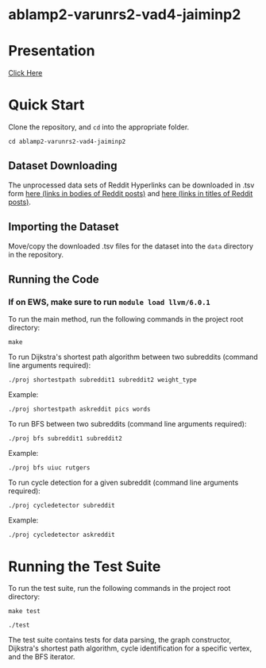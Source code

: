 # ablamp2-varunrs2-vad4-jaiminp2

# Presentation

[Click Here](https://mediaspace.illinois.edu/media/t/1_281d1grt)

# Quick Start

Clone the repository, and `cd` into the appropriate folder. 

`cd ablamp2-varunrs2-vad4-jaiminp2`

## Dataset Downloading 

The unprocessed data sets of Reddit Hyperlinks can be downloaded in .tsv form [here (links in bodies of Reddit posts)](http://snap.stanford.edu/data/soc-redditHyperlinks-body.tsv) and [here (links in titles of Reddit posts)](http://snap.stanford.edu/data/soc-redditHyperlinks-title.tsv). 

## Importing the Dataset

Move/copy the downloaded .tsv files for the dataset into the `data` directory in the repository.

## Running the Code

### If on EWS, make sure to run `module load llvm/6.0.1`

To run the main method, run the following commands in the project root directory: 

`make` 

To run Dijkstra's shortest path algorithm between two subreddits (command line arguments required):

`./proj shortestpath subreddit1 subreddit2 weight_type`

Example:

`./proj shortestpath askreddit pics words`

To run BFS between two subreddits (command line arguments required):

`./proj bfs subreddit1 subreddit2`

Example:

`./proj bfs uiuc rutgers`

To run cycle detection for a given subreddit (command line arguments required):

`./proj cycledetector subreddit`

Example:

`./proj cycledetector askreddit`

# Running the Test Suite

To run the test suite, run the following commands in the project root directory:

`make test`

`./test`

The test suite contains tests for data parsing, the graph constructor, Dijkstra's shortest path algorithm, cycle identification for a specific vertex, and the BFS iterator.
